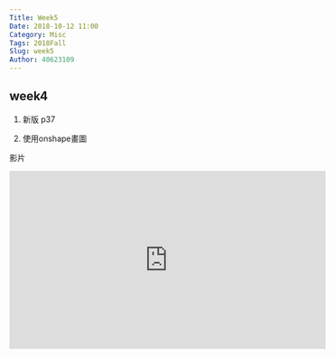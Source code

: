 ```yaml
---
Title: Week5
Date: 2018-10-12 11:00
Category: Misc
Tags: 2018Fall
Slug: week5
Author: 40623109
---
```



<!-- PELICAN_END_SUMMARY -->

week4
----

1. 新版 p37

2. 使用onshape畫圖

影片

<iframe width="560" height="315" src="https://www.youtube.com/embed/NXDOhVwlh1U" frameborder="0" allow="autoplay; encrypted-media" allowfullscreen></iframe>